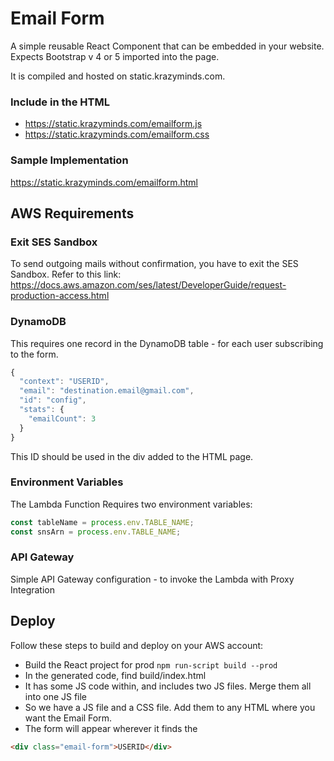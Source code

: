 # Email Form

A simple reusable React Component that can be embedded in your website.
Expects Bootstrap v 4 or 5 imported into the page.

It is compiled and hosted on static.krazyminds.com.

### Include in the HTML
- https://static.krazyminds.com/emailform.js 
- https://static.krazyminds.com/emailform.css

### Sample Implementation
https://static.krazyminds.com/emailform.html 

## AWS Requirements

### Exit SES Sandbox
To send outgoing mails without confirmation, you have to exit the SES Sandbox. Refer to this link: https://docs.aws.amazon.com/ses/latest/DeveloperGuide/request-production-access.html

### DynamoDB
This requires one record in the DynamoDB table - for each user subscribing to the form.

```javascript
{
  "context": "USERID",
  "email": "destination.email@gmail.com",
  "id": "config",
  "stats": {
    "emailCount": 3
  }
}
```

This ID should be used in the div added to the HTML page.

### Environment Variables
The Lambda Function Requires two environment variables:

```javascript
const tableName = process.env.TABLE_NAME;
const snsArn = process.env.TABLE_NAME;
```

### API Gateway
Simple API Gateway configuration - to invoke the Lambda with Proxy Integration

## Deploy
Follow these steps to build and deploy on your AWS account:
- Build the React project for prod
```npm run-script build --prod```
- In the generated code, find build/index.html
- It has some JS code within, and includes two JS files. Merge them all into one JS file
- So we have a JS file and a CSS file. Add them to any HTML where you want the Email Form. 
- The form will appear wherever it finds the 
```html
<div class="email-form">USERID</div>
```
